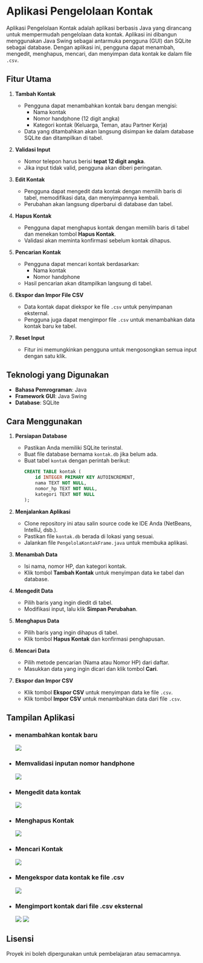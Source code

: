 # Aplikasi Pengelolaan Kontak

Aplikasi Pengelolaan Kontak adalah aplikasi berbasis Java yang dirancang untuk mempermudah pengelolaan data kontak. Aplikasi ini dibangun menggunakan Java Swing sebagai antarmuka pengguna (GUI) dan SQLite sebagai database. Dengan aplikasi ini, pengguna dapat menambah, mengedit, menghapus, mencari, dan menyimpan data kontak ke dalam file `.csv`.

## Fitur Utama

1. **Tambah Kontak**
   - Pengguna dapat menambahkan kontak baru dengan mengisi:
     - Nama kontak
     - Nomor handphone (12 digit angka)
     - Kategori kontak (Keluarga, Teman, atau Partner Kerja)
   - Data yang ditambahkan akan langsung disimpan ke dalam database SQLite dan ditampilkan di tabel.

2. **Validasi Input**
   - Nomor telepon harus berisi **tepat 12 digit angka**.
   - Jika input tidak valid, pengguna akan diberi peringatan.

3. **Edit Kontak**
   - Pengguna dapat mengedit data kontak dengan memilih baris di tabel, memodifikasi data, dan menyimpannya kembali.
   - Perubahan akan langsung diperbarui di database dan tabel.

4. **Hapus Kontak**
   - Pengguna dapat menghapus kontak dengan memilih baris di tabel dan menekan tombol **Hapus Kontak**.
   - Validasi akan meminta konfirmasi sebelum kontak dihapus.

5. **Pencarian Kontak**
   - Pengguna dapat mencari kontak berdasarkan:
     - Nama kontak
     - Nomor handphone
   - Hasil pencarian akan ditampilkan langsung di tabel.

6. **Ekspor dan Impor File CSV**
   - Data kontak dapat diekspor ke file `.csv` untuk penyimpanan eksternal.
   - Pengguna juga dapat mengimpor file `.csv` untuk menambahkan data kontak baru ke tabel.

7. **Reset Input**
   - Fitur ini memungkinkan pengguna untuk mengosongkan semua input dengan satu klik.

## Teknologi yang Digunakan

- **Bahasa Pemrograman**: Java
- **Framework GUI**: Java Swing
- **Database**: SQLite

## Cara Menggunakan

1. **Persiapan Database**
   - Pastikan Anda memiliki SQLite terinstal.
   - Buat file database bernama `kontak.db` jika belum ada.
   - Buat tabel `kontak` dengan perintah berikut:
     ```sql
     CREATE TABLE kontak (
         id INTEGER PRIMARY KEY AUTOINCREMENT,
         nama TEXT NOT NULL,
         nomor_hp TEXT NOT NULL,
         kategori TEXT NOT NULL
     );
     ```

2. **Menjalankan Aplikasi**
   - Clone repository ini atau salin source code ke IDE Anda (NetBeans, IntelliJ, dsb.).
   - Pastikan file `kontak.db` berada di lokasi yang sesuai.
   - Jalankan file `PengelolaKontakFrame.java` untuk membuka aplikasi.

3. **Menambah Data**
   - Isi nama, nomor HP, dan kategori kontak.
   - Klik tombol **Tambah Kontak** untuk menyimpan data ke tabel dan database.

4. **Mengedit Data**
   - Pilih baris yang ingin diedit di tabel.
   - Modifikasi input, lalu klik **Simpan Perubahan**.

5. **Menghapus Data**
   - Pilih baris yang ingin dihapus di tabel.
   - Klik tombol **Hapus Kontak** dan konfirmasi penghapusan.

6. **Mencari Data**
   - Pilih metode pencarian (Nama atau Nomor HP) dari daftar.
   - Masukkan data yang ingin dicari dan klik tombol **Cari**.

7. **Ekspor dan Impor CSV**
   - Klik tombol **Ekspor CSV** untuk menyimpan data ke file `.csv`.
   - Klik tombol **Impor CSV** untuk menambahkan data dari file `.csv`.

## Tampilan Aplikasi

- ### menambahkan kontak baru
  ![](tambahKontak.PNG)

- ### Memvalidasi inputan nomor handphone
  ![](validasiInput.PNG)
  
- ### Mengedit data kontak
  ![](editKontak.PNG)
  
- ### Menghapus Kontak
  ![](hapusKontak.PNG)
  
- ### Mencari Kontak
  ![](cariKontak.PNG)

- ### Mengekspor data kontak ke file .csv
  ![](eksport.PNG)
  
- ### Mengimport kontak dari file .csv eksternal
  ![](import.PNG)
  ![](import2.PNG)

## Lisensi

Proyek ini boleh dipergunakan untuk pembelajaran atau semacamnya.
